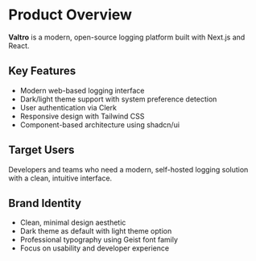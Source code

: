 # Product Overview

**Valtro** is a modern, open-source logging platform built with Next.js and React.

## Key Features
- Modern web-based logging interface
- Dark/light theme support with system preference detection
- User authentication via Clerk
- Responsive design with Tailwind CSS
- Component-based architecture using shadcn/ui

## Target Users
Developers and teams who need a modern, self-hosted logging solution with a clean, intuitive interface.

## Brand Identity
- Clean, minimal design aesthetic
- Dark theme as default with light theme option
- Professional typography using Geist font family
- Focus on usability and developer experience